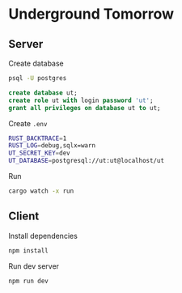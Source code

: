 # Underground Tomorrow

## Server

Create database

```sh
psql -U postgres
```

```sql
create database ut;
create role ut with login password 'ut';
grant all privileges on database ut to ut;
```

Create `.env`

```sh
RUST_BACKTRACE=1
RUST_LOG=debug,sqlx=warn
UT_SECRET_KEY=dev
UT_DATABASE=postgresql://ut:ut@localhost/ut
```

Run

```sh
cargo watch -x run
```

## Client

Install dependencies

```sh
npm install
```

Run dev server

```sh
npm run dev
```
